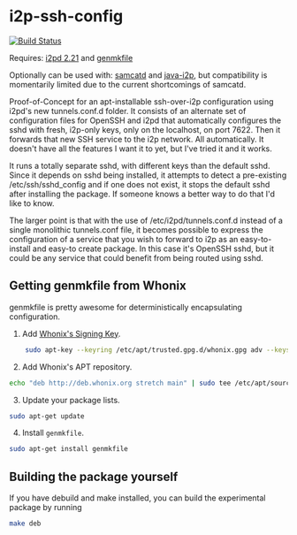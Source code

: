 # i2p-ssh-config

[![Build Status](https://travis-ci.org/eyedeekay/i2p-ssh-config.svg?branch=master)](https://travis-ci.org/eyedeekay/i2p-ssh-config)

Requires: [i2pd 2.21](https://github.com/purplei2p/i2pd/) and [genmkfile](https://github.com/whonix/genmkfile/)

Optionally can be used with: [samcatd](https://github.com/eyedeekay/sam-forwarder) and [java-i2p](https://geti2p.net), but
compatibility is momentarily limited due to the current shortcomings of samcatd.

Proof-of-Concept for an apt-installable ssh-over-i2p configuration using i2pd's
new tunnels.conf.d folder. It consists of an alternate set of configuration
files for OpenSSH and i2pd that automatically configures the sshd with fresh,
i2p-only keys, only on the localhost, on port 7622. Then it forwards that new
SSH service to the i2p network. All automatically. It doesn't have all the
features I want it to yet, but I've tried it and it works.

It runs a totally separate sshd, with different keys than the default sshd.
Since it depends on sshd being installed, it attempts to detect a pre-existing
/etc/ssh/sshd_config and if one does not exist, it stops the default sshd after
installing the package. If someone knows a better way to do that I'd like to
know.

The larger point is that with the use of /etc/i2pd/tunnels.conf.d instead of a
single monolithic tunnels.conf file, it becomes possible to express the
configuration of a service that you wish to forward to i2p as an easy-to-install
and easy-to create package. In this case it's OpenSSH sshd, but it could be any
service that could benefit from being routed using sshd.

Getting genmkfile from Whonix
-----------------------------

genmkfile is pretty awesome for deterministically encapsulating configuration.

  1. Add [Whonix's Signing Key](https://www.whonix.org/wiki/Whonix_Signing_Key).

```sh
    sudo apt-key --keyring /etc/apt/trusted.gpg.d/whonix.gpg adv --keyserver hkp://ipv4.pool.sks-keyservers.net:80 --recv-keys 916B8D99C38EAF5E8ADC7A2A8D66066A2EEACCDA
```

  2. Add Whonix's APT repository.

```sh
echo "deb http://deb.whonix.org stretch main" | sudo tee /etc/apt/sources.list.d/whonix.list
```

  3. Update your package lists.

```sh
sudo apt-get update
```

  4. Install `genmkfile`.

```sh
sudo apt-get install genmkfile
```

Building the package yourself
-----------------------------

If you have debuild and make installed, you can build the experimental package
by running

```sh
make deb
```

